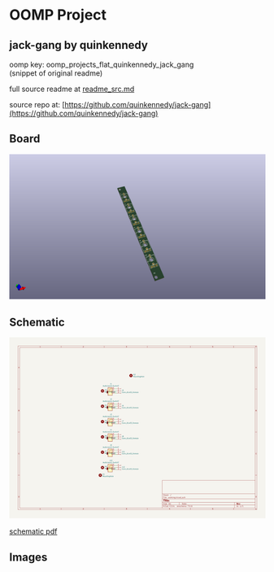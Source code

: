 # OOMP Project  
## jack-gang  by quinkennedy  
  
oomp key: oomp_projects_flat_quinkennedy_jack_gang  
(snippet of original readme)  
  
  
  full source readme at [readme_src.md](readme_src.md)  
  
source repo at: [https://github.com/quinkennedy/jack-gang](https://github.com/quinkennedy/jack-gang)  
## Board  
  
[![working_3d.png](working_3d_600.png)](working_3d.png)  
## Schematic  
  
[![working_schematic.png](working_schematic_600.png)](working_schematic.png)  
  
[schematic pdf](working_schematic.pdf)  
## Images  
